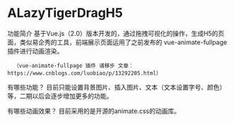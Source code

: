 # ALazyTigerDragH5

功能简介
      基于Vue.js（2.0）版本开发的，通过拖拽可视化的操作，生成H5的页面，类似易企秀的工具，前端展示页面运用了之前发布的 vue-animate-fullpage 插件进行动画渲染。

      （vue-animate-fullpage 插件 请移步 文章：https://www.cnblogs.com/luobiao/p/13292205.html）

有哪些功能？
      目前只能设置背景图片、插入图片、文本（文本设置字号、颜色）等，二期以后会逐步增加更多的功能。

有哪些动画效果？
      目前采用的是开源的animate.css的动画库。